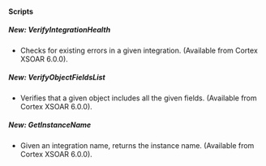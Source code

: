 
#### Scripts
##### New: VerifyIntegrationHealth
- Checks for existing errors in a given integration. (Available from Cortex XSOAR 6.0.0).
##### New: VerifyObjectFieldsList
- Verifies that a given object includes all the given fields. (Available from Cortex XSOAR 6.0.0).
##### New: GetInstanceName
- Given an integration name, returns the instance name. (Available from Cortex XSOAR 6.0.0).
